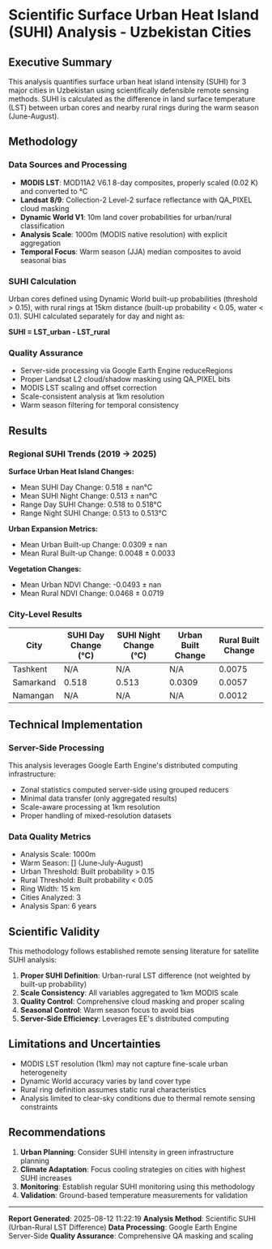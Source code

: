 
# Scientific Surface Urban Heat Island (SUHI) Analysis - Uzbekistan Cities

## Executive Summary

This analysis quantifies surface urban heat island intensity (SUHI) for 3 major cities in Uzbekistan using scientifically defensible remote sensing methods. SUHI is calculated as the difference in land surface temperature (LST) between urban cores and nearby rural rings during the warm season (June-August).

## Methodology

### Data Sources and Processing
- **MODIS LST**: MOD11A2 V6.1 8-day composites, properly scaled (0.02 K) and converted to °C
- **Landsat 8/9**: Collection-2 Level-2 surface reflectance with QA_PIXEL cloud masking
- **Dynamic World V1**: 10m land cover probabilities for urban/rural classification
- **Analysis Scale**: 1000m (MODIS native resolution) with explicit aggregation
- **Temporal Focus**: Warm season (JJA) median composites to avoid seasonal bias

### SUHI Calculation
Urban cores defined using Dynamic World built-up probabilities (threshold > 0.15), with rural rings at 15km distance (built-up probability < 0.05, water < 0.1). SUHI calculated separately for day and night as:

**SUHI = LST_urban - LST_rural**

### Quality Assurance
- Server-side processing via Google Earth Engine reduceRegions
- Proper Landsat L2 cloud/shadow masking using QA_PIXEL bits
- MODIS LST scaling and offset correction
- Scale-consistent analysis at 1km resolution
- Warm season filtering for temporal consistency

## Results

### Regional SUHI Trends (2019 → 2025)

**Surface Urban Heat Island Changes:**
- Mean SUHI Day Change: 0.518 ± nan°C
- Mean SUHI Night Change: 0.513 ± nan°C
- Range Day SUHI Change: 0.518 to 0.518°C
- Range Night SUHI Change: 0.513 to 0.513°C

**Urban Expansion Metrics:**
- Mean Urban Built-up Change: 0.0309 ± nan
- Mean Rural Built-up Change: 0.0048 ± 0.0033

**Vegetation Changes:**
- Mean Urban NDVI Change: -0.0493 ± nan
- Mean Rural NDVI Change: 0.0468 ± 0.0719

### City-Level Results

| City | SUHI Day Change (°C) | SUHI Night Change (°C) | Urban Built Change | Rural Built Change |
|------|---------------------|----------------------|------------------|------------------|
| Tashkent | N/A | N/A | N/A | 0.0075 |
| Samarkand | 0.518 | 0.513 | 0.0309 | 0.0057 |
| Namangan | N/A | N/A | N/A | 0.0012 |


## Technical Implementation

### Server-Side Processing
This analysis leverages Google Earth Engine's distributed computing infrastructure:
- Zonal statistics computed server-side using grouped reducers
- Minimal data transfer (only aggregated results)
- Scale-aware processing at 1km resolution
- Proper handling of mixed-resolution datasets

### Data Quality Metrics
- Analysis Scale: 1000m
- Warm Season: [] (June-July-August)
- Urban Threshold: Built probability > 0.15
- Rural Threshold: Built probability < 0.05
- Ring Width: 15 km
- Cities Analyzed: 3
- Analysis Span: 6 years

## Scientific Validity

This methodology follows established remote sensing literature for satellite SUHI analysis:
1. **Proper SUHI Definition**: Urban-rural LST difference (not weighted by built-up probability)
2. **Scale Consistency**: All variables aggregated to 1km MODIS scale
3. **Quality Control**: Comprehensive cloud masking and proper scaling
4. **Seasonal Control**: Warm season focus to avoid bias
5. **Server-Side Efficiency**: Leverages EE's distributed computing

## Limitations and Uncertainties

- MODIS LST resolution (1km) may not capture fine-scale urban heterogeneity
- Dynamic World accuracy varies by land cover type
- Rural ring definition assumes static rural characteristics
- Analysis limited to clear-sky conditions due to thermal remote sensing constraints

## Recommendations

1. **Urban Planning**: Consider SUHI intensity in green infrastructure planning
2. **Climate Adaptation**: Focus cooling strategies on cities with highest SUHI increases
3. **Monitoring**: Establish regular SUHI monitoring using this methodology
4. **Validation**: Ground-based temperature measurements for validation

---

**Report Generated**: 2025-08-12 11:22:19
**Analysis Method**: Scientific SUHI (Urban-Rural LST Difference)
**Data Processing**: Google Earth Engine Server-Side
**Quality Assurance**: Comprehensive QA masking and scaling

